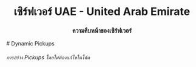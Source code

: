 <h1 align="center">เซิร์ฟเวอร์ UAE - United Arab Emirate</h1>
<h3 align="center">ความคืบหน้าของเซิร์ฟเวอร์</h3>
# Dynamic Pickups
<h6>การสร้าง Pickups โดยไม่ต้องแก้ไขในโค้ด</h6>
